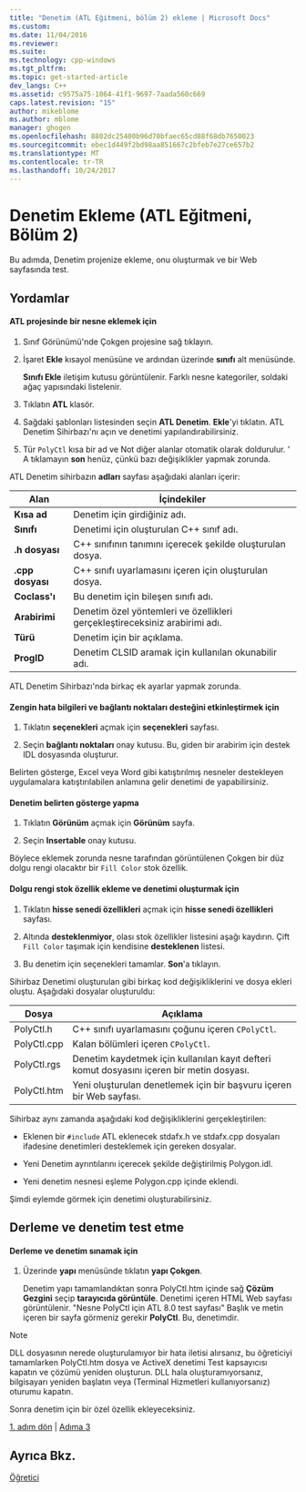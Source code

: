 ```yaml
---
title: "Denetim (ATL Eğitmeni, bölüm 2) ekleme | Microsoft Docs"
ms.custom: 
ms.date: 11/04/2016
ms.reviewer: 
ms.suite: 
ms.technology: cpp-windows
ms.tgt_pltfrm: 
ms.topic: get-started-article
dev_langs: C++
ms.assetid: c9575a75-1064-41f1-9697-7aada560c669
caps.latest.revision: "15"
author: mikeblome
ms.author: mblome
manager: ghogen
ms.openlocfilehash: 8802dc25400b96d70bfaec65cd88f68db7650023
ms.sourcegitcommit: ebec1d449f2bd98aa851667c2bfeb7e27ce657b2
ms.translationtype: MT
ms.contentlocale: tr-TR
ms.lasthandoff: 10/24/2017
---
```

# <a name="adding-a-control-atl-tutorial-part-2"></a>Denetim Ekleme (ATL Eğitmeni, Bölüm 2)
Bu adımda, Denetim projenize ekleme, onu oluşturmak ve bir Web sayfasında test.  
  
## <a name="procedures"></a>Yordamlar  
  
#### <a name="to-add-an-object-to-an-atl-project"></a>ATL projesinde bir nesne eklemek için  
  
1.  Sınıf Görünümü'nde Çokgen projesine sağ tıklayın.  
  
2.  İşaret **Ekle** kısayol menüsüne ve ardından üzerinde **sınıfı** alt menüsünde.  
  
     **Sınıfı Ekle** iletişim kutusu görüntülenir. Farklı nesne kategoriler, soldaki ağaç yapısındaki listelenir.  
  
3.  Tıklatın **ATL** klasör.  
  
4.  Sağdaki şablonları listesinden seçin **ATL Denetim**. **Ekle**'yi tıklatın. ATL Denetim Sihirbazı'nı açın ve denetimi yapılandırabilirsiniz.  
  
5.  Tür `PolyCtl` kısa bir ad ve Not diğer alanlar otomatik olarak doldurulur. ' A tıklamayın **son** henüz, çünkü bazı değişiklikler yapmak zorunda.  
  
 ATL Denetim sihirbazın **adları** sayfası aşağıdaki alanları içerir:  
  
|Alan|İçindekiler|  
|-----------|--------------|  
|**Kısa ad**|Denetim için girdiğiniz adı.|  
|**Sınıfı**|Denetimi için oluşturulan C++ sınıf adı.|  
|**.h dosyası**|C++ sınıfının tanımını içerecek şekilde oluşturulan dosya.|  
|**.cpp dosyası**|C++ sınıfı uyarlamasını içeren için oluşturulan dosya.|  
|**Coclass'ı**|Bu denetim için bileşen sınıfı adı.|  
|**Arabirimi**|Denetim özel yöntemleri ve özellikleri gerçekleştireceksiniz arabirimi adı.|  
|**Türü**|Denetim için bir açıklama.|  
|**ProgID**|Denetim CLSID aramak için kullanılan okunabilir adı.|  
  
 ATL Denetim Sihirbazı'nda birkaç ek ayarlar yapmak zorunda.  
  
#### <a name="to-enable-support-for-rich-error-information-and-connection-points"></a>Zengin hata bilgileri ve bağlantı noktaları desteğini etkinleştirmek için  
  
1.  Tıklatın **seçenekleri** açmak için **seçenekleri** sayfası.  
  
2.  Seçin **bağlantı noktaları** onay kutusu. Bu, giden bir arabirim için destek IDL dosyasında oluşturur.  
  
 Belirten gösterge, Excel veya Word gibi katıştırılmış nesneler destekleyen uygulamalara katıştırılabilen anlamına gelir denetimi de yapabilirsiniz.  
  
#### <a name="to-make-the-control-insertable"></a>Denetim belirten gösterge yapma  
  
1.  Tıklatın **Görünüm** açmak için **Görünüm** sayfa.  
  
2.  Seçin **Insertable** onay kutusu.  
  
 Böylece eklemek zorunda nesne tarafından görüntülenen Çokgen bir düz dolgu rengi olacaktır bir `Fill Color` stok özellik.  
  
#### <a name="to-add-a-fill-color-stock-property-and-create-the-control"></a>Dolgu rengi stok özellik ekleme ve denetimi oluşturmak için  
  
1.  Tıklatın **hisse senedi özellikleri** açmak için **hisse senedi özellikleri** sayfası.  
  
2.  Altında **desteklenmiyor**, olası stok özellikler listesini aşağı kaydırın. Çift `Fill Color` taşımak için kendisine **desteklenen** listesi.  
  
3.  Bu denetim için seçenekleri tamamlar. **Son**'a tıklayın.  
  
 Sihirbaz Denetimi oluşturulan gibi birkaç kod değişikliklerini ve dosya ekleri oluştu. Aşağıdaki dosyalar oluşturuldu:  
  
|Dosya|Açıklama|  
|----------|-----------------|  
|PolyCtl.h|C++ sınıfı uyarlamasını çoğunu içeren `CPolyCtl`.|  
|PolyCtl.cpp|Kalan bölümleri içeren `CPolyCtl`.|  
|PolyCtl.rgs|Denetim kaydetmek için kullanılan kayıt defteri komut dosyasını içeren bir metin dosyası.|  
|PolyCtl.htm|Yeni oluşturulan denetlemek için bir başvuru içeren bir Web sayfası.|  
  
 Sihirbaz aynı zamanda aşağıdaki kod değişikliklerini gerçekleştirilen:  
  
-   Eklenen bir `#include` ATL eklenecek stdafx.h ve stdafx.cpp dosyaları ifadesine denetimleri desteklemek için gereken dosyalar.  
  
-   Yeni Denetim ayrıntılarını içerecek şekilde değiştirilmiş Polygon.idl.  
  
-   Yeni denetim nesnesi eşleme Polygon.cpp içinde eklendi.  
  
 Şimdi eylemde görmek için denetimi oluşturabilirsiniz.  
  
## <a name="building-and-testing-the-control"></a>Derleme ve denetim test etme  
  
#### <a name="to-build-and-test-the-control"></a>Derleme ve denetim sınamak için  
  
1.  Üzerinde **yapı** menüsünde tıklatın **yapı Çokgen**.  
  
     Denetim yapı tamamlandıktan sonra PolyCtl.htm içinde sağ **Çözüm Gezgini** seçip **tarayıcıda görüntüle**. Denetimi içeren HTML Web sayfası görüntülenir. "Nesne PolyCtl için ATL 8.0 test sayfası" Başlık ve metin içeren bir sayfa görmeniz gerekir **PolyCtl**. Bu, denetimdir.  
  
> [!NOTE]
>  DLL dosyasının nerede oluşturulamıyor bir hata iletisi alırsanız, bu öğreticiyi tamamlarken PolyCtl.htm dosya ve ActiveX denetimi Test kapsayıcısı kapatın ve çözümü yeniden oluşturun. DLL hala oluşturamıyorsanız, bilgisayarı yeniden başlatın veya (Terminal Hizmetleri kullanıyorsanız) oturumu kapatın.  
  
 Sonra denetim için bir özel özellik ekleyeceksiniz.  
  
 [1. adım dön](../atl/creating-the-project-atl-tutorial-part-1.md) &#124; [Adıma 3](../atl/adding-a-property-to-the-control-atl-tutorial-part-3.md)  
  
## <a name="see-also"></a>Ayrıca Bkz.  
 [Öğretici](../atl/active-template-library-atl-tutorial.md)

